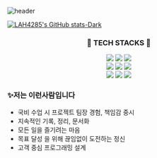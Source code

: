 ![header](https://capsule-render.vercel.app/api?type=rounded&color=timeGradient&text=WELCOME!%20MY%20GitHub👋&animation=fadeIn&fontAlignY=55)

  [![LAH4285's GitHub stats-Dark](https://github-readme-stats.vercel.app/api?username=LAH4285&show_icons=true&theme=radical)](https://github.com/anuraghazra/github-readme-stats)
</p>

<h3 align="center">🔨 TECH STACKS 🔨</h3>

<p align="center">
  <div style="display:flex; flex-direction:column; align-items:center;">
    <div>
      <img src="https://img.shields.io/badge/JAVA-007396?style==for-the-badge&logo=JAVA&logoColor=white">
      <img src="https://img.shields.io/badge/Python-3766AB?style=flat-square&logo=Python&logoColor=white"/>
      <img src="https://img.shields.io/badge/html5-E34F26?style=flat-square&logo=html5&logoColor=white"><br>
      <img src="https://img.shields.io/badge/MySQL-4479A1?style=for-the-badge&logo=MySQL&logoColor=white">
      <img src="https://img.shields.io/badge/Spring-6DB33F?style=for-the-badge&logo=Spring&logoColor=white">
      <img src="https://img.shields.io/badge/Spring Boot-6DB33F?style=for-the-badge&logo=spring boot&logoColor=white"><br>
      <img src="https://img.shields.io/badge/github-181717?style=for-the-badge&logo=github&logoColor=white">
      <img src="https://img.shields.io/badge/apache tomcat-F8DC75?style=for-the-badge&logo=apachetomcat&logoColor=black">
      <img src="https://img.shields.io/badge/bootstrap-7952B3?style=flat-square&logo=bootstrap&logoColor=white">
    </div>
  </div>
</p>

### ✨저는 이런사람입니다
- 국비 수업 시 프로젝트 팀장 경험, 책임감 중시
- 지속적인 기록, 정리, 문서화
- 모든 일을 즐기려는 마음
- 목표 달성 을 위해 끊임없이 도전하는 정신
- 고객 중심 프로그래밍 설계


<!--
**LAH4285/LAH4285** is a ✨ _special_ ✨ repository because its `README.md` (this file) appears on your GitHub profile.

Here are some ideas to get you started:

- 🔭 I’m currently working on ...
- 🌱 I’m currently learning ...
- 👯 I’m looking to collaborate on ...
- 🤔 I’m looking for help with ...
- 💬 Ask me about ...
- 📫 How to reach me: ...
- 😄 Pronouns: ...
- ⚡ Fun fact: ...
-->
